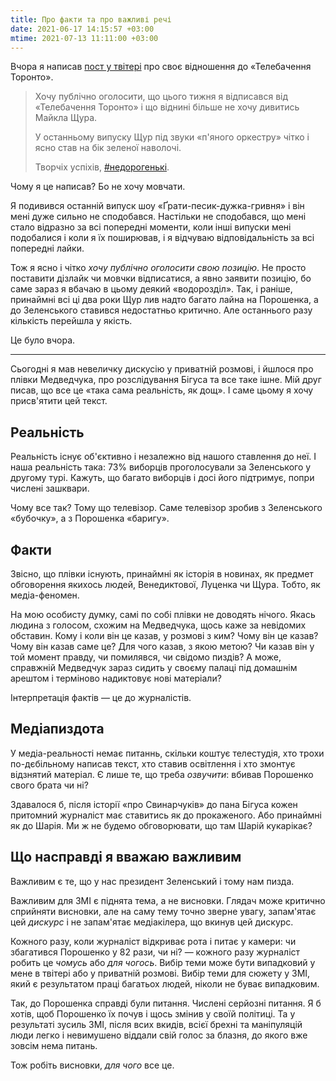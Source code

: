 ```yaml
---
title: Про факти та про важливі речі
date: 2021-06-17 14:15:57 +03:00
mtime: 2021-07-13 11:11:00 +03:00
---
```


Вчора я написав [пост у твітері][1] про своє відношення до «Телебачення Торонто».

> Хочу публічно оголосити, що цього тижня я відписався від «Телебачення Торонто» і що віднині більше не хочу дивитись Майкла Щура.
>
> У останньому випуску Щур під звуки «п'яного оркестру» чітко і ясно став на бік зеленої наволочі.
>
> Творчіх успіхів, [#недорогенькі][2].

Чому я це написав? Бо не хочу мовчати.

Я подивився останній випуск шоу «Ґрати-песик-дужка-гривня» і він мені дуже сильно не сподобався. Настільки не сподобався, що мені стало відразно за всі попередні моменти, коли інші випуски мені подобалися і коли я їх поширював, і я відчуваю відповідальність за всі попередні лайки.

Тож я ясно і чітко _хочу публічно оголосити свою позицію_. Не просто поставити дізлайк чи мовчки відписатися, а явно заявити позицію, бо саме зараз я вбачаю в цьому деякий «водорозділ». Так, і раніше, принаймні всі ці два роки Щур лив надто багато лайна на Порошенка, а до Зеленського ставився недостатньо критично. Але останнього разу кількість перейшла у якість.

Це було вчора.

* * *

Сьогодні я мав невеличку дискусію у приватній розмові, і йшлося про плівки Медведчука, про розслідування Бігуса та все таке ішне. Мій друг писав, що все це «така сама реальність, як дощ». І саме цьому я хочу присв'ятити цей текст.


Реальність
----------

Реальність існує об'єктивно і незалежно від нашого ставлення до неї. І наша реальність така: 73% виборців проголосували за Зеленського у другому турі. Кажуть, що багато виборців і досі його підтримує, попри числені зашквари.

Чому все так? Тому що телевізор. Cаме телевізор зробив з Зеленського «бубочку», а з Порошенка «баригу».


Факти
-----

Звісно, що плівки існують, принаймні як історія в новинах, як предмет обговорення якихось людей, Венедиктової, Луценка чи Щура. Тобто, як медіа-феномен.

На мою особисту думку, самі по собі плівки не доводять нічого. Якась людина з голосом, схожим на Медведчука, щось каже за невідомих обставин. Кому і коли він це казав, у розмові з ким? Чому він це казав? Чому він казав саме це? Для чого казав, з якою метою? Чи казав він у той момент правду, чи помилявся, чи свідомо пиздів? А може, справжній Медведчук зараз сидить у своєму палаці під домашнім арештом і терміново надиктовує нові матеріали?

Інтерпретація фактів — це до журналістів.


Медіапиздота
------------

У медіа-реальності немає питаннь, скільки коштує телестудія, хто трохи по-дєбільному написав текст, хто ставив освітлення і хто змонтує відзнятий матеріал. Є лише те, що треба _озвучити_: вбивав Порошенко свого брата чи ні?

Здавалося б, після історії «про Свинарчуків» до пана Бігуса кожен притомний журналіст має ставитись як до прокаженого. Або принаймні як до Шарія. Ми ж не будемо обговорювати, що там Шарій кукарікає?


Що насправді я вважаю важливим
------------------------------

Важливим є те, що у нас президент Зеленський і тому нам пизда.

Важливим для ЗМІ є піднята тема, а не висновки. Глядач може критично сприйняти висновки, але на саму тему точно зверне увагу, запам'ятає цей _дискурс_ і не запам'ятає медіакілера, що вкинув цей дискурс.

Кожного разу, коли журналіст відкриває рота і питає у камери: чи збагатився Порошенко у 82 рази, чи ні? — кожного разу журналіст робить це _чомусь_ або _для чогось_. Вибір теми може бути випадковий у мене в твітері або у приватній розмові. Вибір теми для сюжету у ЗМІ, який є результатом праці багатьох людей, ніколи не буває випадковим.

Так, до Порошенка справді були питання. Числені серйозні питання. Я б хотів, щоб Порошенко їх почув і щось змінив у своїй політиці. Та у результаті зусиль ЗМІ, після всих вкидів, всієї брехні та маніпуляцій люди легко і невимушено віддали свій голос за блазня, до якого вже зовсім нема питань.

Тож робіть висновки, _для чого_ все це.


[1]: https://twitter.com/kastaneda/status/1405289588524863489
[2]: https://twitter.com/hashtag/%D0%BD%D0%B5%D0%B4%D0%BE%D1%80%D0%BE%D0%B3%D0%B5%D0%BD%D1%8C%D0%BA%D1%96?f=live
